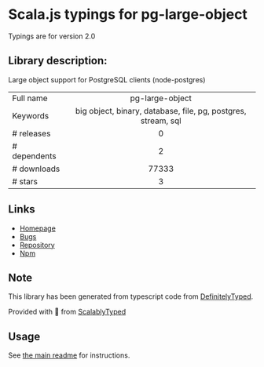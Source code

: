 
# Scala.js typings for pg-large-object

Typings are for version 2.0

## Library description:
Large object support for PostgreSQL clients (node-postgres)

|                    |                 |
| ------------------ | :-------------: |
| Full name          | pg-large-object |
| Keywords           | big object, binary, database, file, pg, postgres, stream, sql |
| # releases         | 0 |
| # dependents       | 2 |
| # downloads        | 77333 |
| # stars            | 3 |

## Links
- [Homepage](https://github.com/Joris-van-der-Wel/node-pg-large-object#readme)
- [Bugs](https://github.com/Joris-van-der-Wel/node-pg-large-object/issues)
- [Repository](https://github.com/Joris-van-der-Wel/node-pg-large-object)
- [Npm](https://www.npmjs.com/package/pg-large-object)
    


## Note
This library has been generated from typescript code from [DefinitelyTyped](https://definitelytyped.org).

Provided with :purple_heart: from [ScalablyTyped](https://github.com/oyvindberg/ScalablyTyped)

## Usage
See [the main readme](../../readme.md) for instructions.


